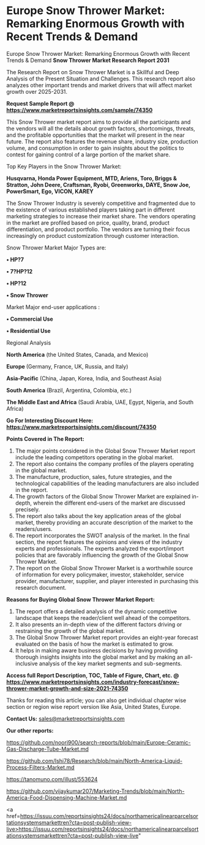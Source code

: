 # Europe Snow Thrower Market: Remarking Enormous Growth with Recent Trends & Demand
Europe Snow Thrower Market: Remarking Enormous Growth with Recent Trends & Demand
<strong>Snow Thrower Market Research Report 2031</strong>

The Research Report on Snow Thrower Market is a Skillful and Deep Analysis of the Present Situation and Challenges. This research report also analyzes other important trends and market drivers that will affect market growth over 2025-2031.

<strong>Request Sample Report @ <a href=https://www.marketreportsinsights.com/sample/74350>https://www.marketreportsinsights.com/sample/74350</a></strong>

This Snow Thrower market report aims to provide all the participants and the vendors will all the details about growth factors, shortcomings, threats, and the profitable opportunities that the market will present in the near future. The report also features the revenue share, industry size, production volume, and consumption in order to gain insights about the politics to contest for gaining control of a large portion of the market share.

Top Key Players in the Snow Thrower Market:

<strong>Husqvarna, Honda Power Equipment, MTD, Ariens, Toro, Briggs & Stratton, John Deere, Craftsman, Ryobi, Greenworks, DAYE, Snow Joe, PowerSmart, Ego, VICON, KAREY</strong>

The Snow Thrower Industry is severely competitive and fragmented due to the existence of various established players taking part in different marketing strategies to increase their market share. The vendors operating in the market are profiled based on price, quality, brand, product differentiation, and product portfolio. The vendors are turning their focus increasingly on product customization through customer interaction.

Snow Thrower Market Major Types are:

<strong>• HP?7

• 7?HP?12

• HP?12

• Snow Thrower</strong>

Market Major end-user applications :

<strong>• Commercial Use

• Residential Use</strong>

Regional Analysis

</u><strong><b>North America</b></strong> (the United States, Canada, and Mexico)

<strong><b>Europe </b></strong>(Germany, France, UK, Russia, and Italy)

<strong><b>Asia-Pacific</b></strong> (China, Japan, Korea, India, and Southeast Asia)

<strong><b>South America</b></strong> (Brazil, Argentina, Colombia, etc.)

<strong><b>The Middle East and Africa</b></strong> (Saudi Arabia, UAE, Egypt, Nigeria, and South Africa)

<strong>Go For Interesting Discount Here: <a href=https://www.marketreportsinsights.com/discount/74350>https://www.marketreportsinsights.com/discount/74350</a></strong>

<strong>Points Covered in The Report:</strong>
<ol>
  <li>The major points considered in the Global Snow Thrower Market report include the leading competitors operating in the global market.</li>
  <li>The report also contains the company profiles of the players operating in the global market.</li>
  <li>The manufacture, production, sales, future strategies, and the technological capabilities of the leading manufacturers are also included in the report.</li>
  <li>The growth factors of the Global Snow Thrower Market are explained in-depth, wherein the different end-users of the market are discussed precisely.</li>
  <li>The report also talks about the key application areas of the global market, thereby providing an accurate description of the market to the readers/users.</li>
  <li>The report incorporates the SWOT analysis of the market. In the final section, the report features the opinions and views of the industry experts and professionals. The experts analyzed the export/import policies that are favorably influencing the growth of the Global Snow Thrower Market.</li>
  <li>The report on the Global Snow Thrower Market is a worthwhile source of information for every policymaker, investor, stakeholder, service provider, manufacturer, supplier, and player interested in purchasing this research document.</li>
</ol>
<strong>Reasons for Buying Global Snow Thrower Market Report:</strong>

<ol>
  <li>The report offers a detailed analysis of the dynamic competitive landscape that keeps the reader/client well ahead of the competitors.</li>
  <li>It also presents an in-depth view of the different factors driving or restraining the growth of the global market.</li>
  <li>The Global Snow Thrower Market report provides an eight-year forecast evaluated on the basis of how the market is estimated to grow.</li>
  <li>It helps in making aware business decisions by having providing thorough insights insights into the global market and by making an all-inclusive analysis of the key market segments and sub-segments.</li>
</ol>
<strong>Access full Report Description, TOC, Table of Figure, Chart, etc. @ <a href=https://www.marketreportsinsights.com/industry-forecast/snow-thrower-market-growth-and-size-2021-74350>https://www.marketreportsinsights.com/industry-forecast/snow-thrower-market-growth-and-size-2021-74350</a></strong>


Thanks for reading this article; you can also get individual chapter wise section or region wise report version like Asia, United States, Europe.

<strong>Contact Us:</strong>
sales@marketreportsinsights.com

<strong>Our other reports:</strong>

<a href=https://github.com/noori900/search-reports/blob/main/Europe-Ceramic-Gas-Discharge-Tube-Market.md>https://github.com/noori900/search-reports/blob/main/Europe-Ceramic-Gas-Discharge-Tube-Market.md</a>

<a href=https://github.com/Ishi78/Research/blob/main/North-America-Liquid-Process-Filters-Market.md>https://github.com/Ishi78/Research/blob/main/North-America-Liquid-Process-Filters-Market.md</a>

<a href=https://tanomuno.com/illust/553624>https://tanomuno.com/illust/553624</a>

<a href=https://github.com/vijaykumar207/Marketing-Trends/blob/main/North-America-Food-Dispensing-Machine-Market.md>https://github.com/vijaykumar207/Marketing-Trends/blob/main/North-America-Food-Dispensing-Machine-Market.md</a>

<a href=https://issuu.com/reportsinsights24/docs/northamericalinearparcelsortationsystemsmarkettren?cta=post-publish-view-live>https://issuu.com/reportsinsights24/docs/northamericalinearparcelsortationsystemsmarkettren?cta=post-publish-view-live</a>"
